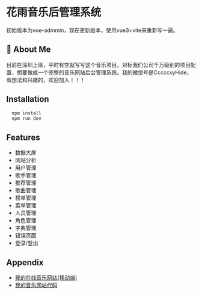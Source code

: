 
# 花雨音乐后管理系统
初始版本为vue-admmin，现在更新版本，使用vue3+vite来重新写一遍。

## 🚀 About Me
目前在深圳上班，平时有空就写写这个音乐项目。对标我们公司千万级别的项目配置，想要做成一个完整的音乐网站后台管理系统。我的微信号是CccccxyHide，有想法和兴趣的，欢迎加入！！！

## Installation
```bash
  npm install
  npm run dev
```

## Features
- 数据大屏
- 网站分析
- 用户管理
- 歌手管理
- 推荐管理
- 歌曲管理
- 榜单管理
- 菜单管理
- 人员管理
- 角色管理
- 字典管理
- 错误页面
- 登录/登出

## Appendix
- [我的在线音乐网站(移动端)](http://dadaguai.fun/music)
- [我的音乐网站代码](https://github.com/cxyi7/music)



